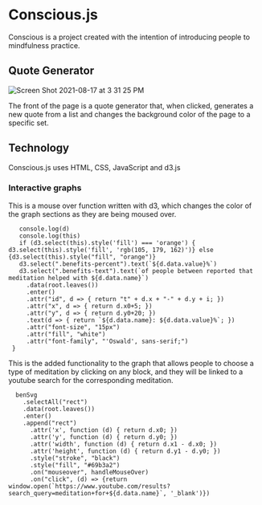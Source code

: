 # Conscious.js

Conscious is a project created with the intention of introducing people to mindfulness practice.

## Quote Generator

![Screen Shot 2021-08-17 at 3 31 25 PM](https://user-images.githubusercontent.com/73315091/129818846-cb8ee010-b839-4209-b096-beded304a4c7.png)

The front of the page is a quote generator that, when clicked, generates a new quote from a list and changes the background color of the page to a specific set.

## Technology

Conscious.js uses HTML, CSS, JavaScript and d3.js

### Interactive graphs

This is a mouse over function written with d3, which changes the color of the graph sections as they are being moused over.

 ``` function handleMouseOver(d, i) {
    console.log(d)
    console.log(this)
    if (d3.select(this).style('fill') === 'orange') { d3.select(this).style('fill', 'rgb(105, 179, 162)')} else {d3.select(this).style("fill", "orange")}
    d3.select(".benefits-percent").text(`${d.data.value}%`)
    d3.select(".benefits-text").text(`of people between reported that meditation helped with ${d.data.name}`)
      .data(root.leaves())
      .enter()
      .attr("id", d => { return "t" + d.x + "-" + d.y + i; })
      .attr("x", d => { return d.x0+5; })
      .attr("y", d => { return d.y0+20; })
      .text(d => { return `${d.data.name}: ${d.data.value}%`; })
      .attr("font-size", "15px")
      .attr("fill", "white")
      .attr("font-family", "'Oswald', sans-serif;")
  }
```

This is the added functionality to the graph that allows people to choose a type of meditation by clicking on any block, and they will be linked to a youtube search for the corresponding meditation.

```
  benSvg
    .selectAll("rect")
    .data(root.leaves())
    .enter()
    .append("rect")
      .attr('x', function (d) { return d.x0; })
      .attr('y', function (d) { return d.y0; })
      .attr('width', function (d) { return d.x1 - d.x0; })
      .attr('height', function (d) { return d.y1 - d.y0; })
      .style("stroke", "black")
      .style("fill", "#69b3a2")
      .on("mouseover", handleMouseOver)
      .on("click", (d) => {return window.open(`https://www.youtube.com/results?search_query=meditation+for+${d.data.name}`, '_blank')})
